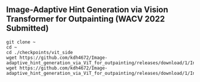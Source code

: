 ## Image-Adaptive Hint Generation via Vision Transformer for Outpainting (WACV 2022 Submitted)

```
git clone ~
cd ~
cd ./checkpoints/vit_side
wget https://github.com/kdh4672/Image-adaptive_hint_generation_via_ViT_for_outpainting/releases/download/1/InpaintingModel_gen.pth
wget https://github.com/kdh4672/Image-adaptive_hint_generation_via_ViT_for_outpainting/releases/download/1/InpaintingModel_dis.pth
```
